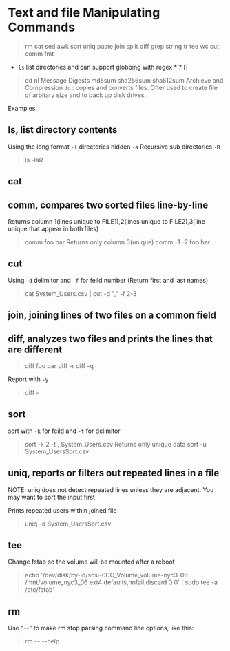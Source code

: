 # Text and file Manipulating Commands

> rm
> cat
> sed
> awk
> sort
> uniq
> paste
> join
> split
> diff
> grep
> string
> tr
> tee
> wc
> cut
> comm
> fmt
- `ls` list directories and can support globbing with regex * ? []
> od
> nl
Message Digests
> md5sum
> sha256sum
> sha512sum
Archieve and Compression
`dd` : copies and converts files. Ofter used to create file of arbitary size and to back up disk drives.

Examples:

## ls, list directory contents

Using the long format `-l` directories hidden `-a` Recursive sub directories `-R`
> ls -laR

## cat

## comm, compares two sorted files line-by-line

Returns column 1(lines unique to FILE1),2(lines unique to FILE2),3(line unique that appear in both files)
> comm foo bar
Returns only column 3(unique)
> comm -1 -2 foo bar

## cut

Using `-d` delimitor and `-f` for feild number (Return first and last names)
> cat System_Users.csv | cut -d "," -f 2-3

## join, joining lines of two files on a common field

## diff, analyzes two files and prints the lines that are different

> diff foo bar
> diff -r
> diff -q

Report with `-y`
> diff -

## sort

sort with `-k` for feild and `-t` for delimitor
> sort -k 2 -t , System_Users.csv
Returns only unique data
> sort -u System_UsersSort.csv

## uniq, reports or filters out repeated lines in a file

NOTE: uniq does not detect repeated lines unless they are adjacent. You may want to sort the input first

Prints repeated users within joined file
> uniq -d System_UsersSort.csv

## tee

Change fstab so the volume will be mounted after a reboot
> echo '/dev/disk/by-id/scsi-0DO_Volume_volume-nyc3-06 /mnt/volume_nyc3_06 ext4 defaults,nofail,discard 0 0' | sudo tee -a /etc/fstab'

## rm

Use "--" to make rm stop parsing command line options, like this:
> rm -- --help